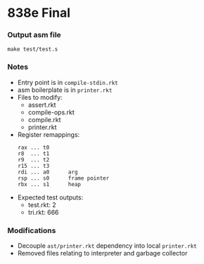 # 838e Final

### Output asm file
```
make test/test.s
```

### Notes
- Entry point is in `compile-stdin.rkt`
- asm boilerplate is in `printer.rkt`
- Files to modify:
    - assert.rkt
    - compile-ops.rkt
    - compile.rkt
    - printer.rkt
- Register remappings:
    ```
    rax ... t0
    r8  ... t1
    r9  ... t2
    r15 ... t3
    rdi ... a0      arg
    rsp ... s0      frame pointer
    rbx ... s1      heap
    ```
- Expected test outputs:
    - test.rkt: 2
    - tri.rkt: 666

### Modifications
- Decouple `ast/printer.rkt` dependency into local `printer.rkt`
- Removed files relating to interpreter and garbage collector